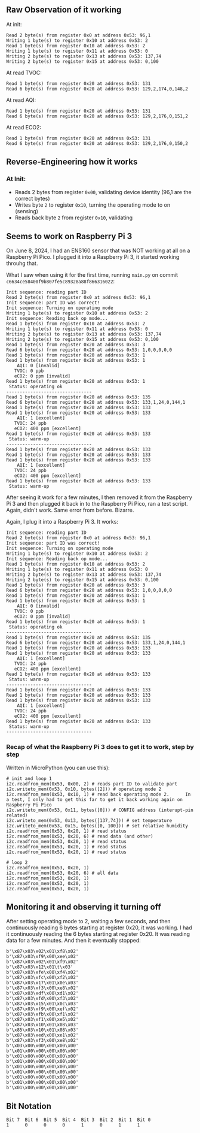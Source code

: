 
## Raw Observation of it working
At init:
```
Read 2 byte(s) from register 0x0 at address 0x53: 96,1
Writing 1 byte(s) to register 0x10 at address 0x53: 2
Read 1 byte(s) from register 0x10 at address 0x53: 2
Writing 1 byte(s) to register 0x11 at address 0x53: 0
Writing 2 byte(s) to register 0x13 at address 0x53: 137,74
Writing 2 byte(s) to register 0x15 at address 0x53: 0,100
```

At read TVOC:
```
Read 1 byte(s) from register 0x20 at address 0x53: 131
Read 6 byte(s) from register 0x20 at address 0x53: 129,2,174,0,148,2
```

At read AQI: 
```
Read 1 byte(s) from register 0x20 at address 0x53: 131
Read 6 byte(s) from register 0x20 at address 0x53: 129,2,176,0,151,2
```

At read ECO2:
```
Read 1 byte(s) from register 0x20 at address 0x53: 131
Read 6 byte(s) from register 0x20 at address 0x53: 129,2,176,0,150,2
```

## Reverse-Engineering how it works

### At Init:
- Reads 2 bytes from register `0x00`, validating device identity (96,1 are the correct bytes)
- Writes byte `2` to register `0x10`, turning the operating mode to on (sensing)
- Reads back byte `2` from register `0x10`, validating

## Seems to work on Raspberry Pi 3
On June 8, 2024, I had an ENS160 sensor that was NOT working at all on a Raspberry Pi Pico. I plugged it into a Raspberry Pi 3, it started working throuhg that.

What I saw when using it for the first time, running `main.py` on commit `c6634ce58400f9b807fe5c89328a88f866316022`:
```
Init sequence: reading part ID
Read 2 byte(s) from register 0x0 at address 0x53: 96,1
Init sequence: part ID was correct!
Init sequence: Turning on operating mode
Writing 1 byte(s) to register 0x10 at address 0x53: 2
Init sequence: Reading back op mode...
Read 1 byte(s) from register 0x10 at address 0x53: 2
Writing 1 byte(s) to register 0x11 at address 0x53: 0
Writing 2 byte(s) to register 0x13 at address 0x53: 137,74
Writing 2 byte(s) to register 0x15 at address 0x53: 0,100
Read 1 byte(s) from register 0x20 at address 0x53: 3
Read 6 byte(s) from register 0x20 at address 0x53: 1,0,0,0,0,0
Read 1 byte(s) from register 0x20 at address 0x53: 1
Read 1 byte(s) from register 0x20 at address 0x53: 1
    AQI: 0 [invalid]
   TVOC: 0 ppb
   eCO2: 0 ppm [invalid]
Read 1 byte(s) from register 0x20 at address 0x53: 1
 Status: operating ok
--------------------------------
Read 1 byte(s) from register 0x20 at address 0x53: 135
Read 6 byte(s) from register 0x20 at address 0x53: 133,1,24,0,144,1
Read 1 byte(s) from register 0x20 at address 0x53: 133
Read 1 byte(s) from register 0x20 at address 0x53: 133
    AQI: 1 [excellent]
   TVOC: 24 ppb
   eCO2: 400 ppm [excellent]
Read 1 byte(s) from register 0x20 at address 0x53: 133
 Status: warm-up
--------------------------------
Read 1 byte(s) from register 0x20 at address 0x53: 133
Read 1 byte(s) from register 0x20 at address 0x53: 133
Read 1 byte(s) from register 0x20 at address 0x53: 133
    AQI: 1 [excellent]
   TVOC: 24 ppb
   eCO2: 400 ppm [excellent]
Read 1 byte(s) from register 0x20 at address 0x53: 133
 Status: warm-up
```

After seeing it work for a few minutes, I then removed it from the Raspberry Pi 3 and then plugged it back in to the Raspberry Pi Pico, ran a test script. Again, didn't work. Same error from before. Bizarre.

Again, I plug it into a Raspberry Pi 3. It works: 

```
Init sequence: reading part ID
Read 2 byte(s) from register 0x0 at address 0x53: 96,1
Init sequence: part ID was correct!
Init sequence: Turning on operating mode
Writing 1 byte(s) to register 0x10 at address 0x53: 2
Init sequence: Reading back op mode...
Read 1 byte(s) from register 0x10 at address 0x53: 2
Writing 1 byte(s) to register 0x11 at address 0x53: 0
Writing 2 byte(s) to register 0x13 at address 0x53: 137,74
Writing 2 byte(s) to register 0x15 at address 0x53: 0,100
Read 1 byte(s) from register 0x20 at address 0x53: 3
Read 6 byte(s) from register 0x20 at address 0x53: 1,0,0,0,0,0
Read 1 byte(s) from register 0x20 at address 0x53: 1
Read 1 byte(s) from register 0x20 at address 0x53: 1
    AQI: 0 [invalid]
   TVOC: 0 ppb
   eCO2: 0 ppm [invalid]
Read 1 byte(s) from register 0x20 at address 0x53: 1
 Status: operating ok
--------------------------------
Read 1 byte(s) from register 0x20 at address 0x53: 135
Read 6 byte(s) from register 0x20 at address 0x53: 133,1,24,0,144,1
Read 1 byte(s) from register 0x20 at address 0x53: 133
Read 1 byte(s) from register 0x20 at address 0x53: 133
    AQI: 1 [excellent]
   TVOC: 24 ppb
   eCO2: 400 ppm [excellent]
Read 1 byte(s) from register 0x20 at address 0x53: 133
 Status: warm-up
--------------------------------
Read 1 byte(s) from register 0x20 at address 0x53: 133
Read 1 byte(s) from register 0x20 at address 0x53: 133
Read 1 byte(s) from register 0x20 at address 0x53: 133
    AQI: 1 [excellent]
   TVOC: 24 ppb
   eCO2: 400 ppm [excellent]
Read 1 byte(s) from register 0x20 at address 0x53: 133
 Status: warm-up
--------------------------------
```

### Recap of what the Raspberry Pi 3 does to get it to work, step by step
Written in MicroPython (you can use this):

```
# init and loop 1
i2c.readfrom_mem(0x53, 0x00, 2) # reads part ID to validate part
i2c.writeto_mem(0x53, 0x10, bytes([2])) # operating mode 2
i2c.readfrom_mem(0x53, 0x10, 1) # read back operating mode 2.      In a test, I only had to get this far to get it back working again on Raspberry Pi Pico
i2c.writeto_mem(0x53, 0x11, bytes([0])) # CONFIG address (interupt-pin related)
i2c.writeto_mem(0x53, 0x13, bytes([137,74])) # set temperature
i2c.writeto_mem(0x53, 0x15, bytes([0, 100])) # set relative humidity 
i2c.readfrom_mem(0x53, 0x20, 1) # read status
i2c.readfrom_mem(0x53, 0x20, 6) # read data (and other)
i2c.readfrom_mem(0x53, 0x20, 1) # read status
i2c.readfrom_mem(0x53, 0x20, 1) # read status
i2c.readfrom_mem(0x53, 0x20, 1) # read status

# loop 2
i2c.readfrom_mem(0x53, 0x20, 1)
i2c.readfrom_mem(0x53, 0x20, 6) # all data
i2c.readfrom_mem(0x53, 0x20, 1)
i2c.readfrom_mem(0x53, 0x20, 1)
i2c.readfrom_mem(0x53, 0x20, 1)
```

## Monitoring it and observing it turning off
After setting operating mode to 2, waiting a few seconds, and then continuously reading 6 bytes starting at register 0x20, it was working. I had it continuously reading the 6 bytes starting at register 0x20. It was reading data for a few minutes. And then it eventually stopped:

```
b'\x87\x03\x02\x01\xf8\x02'
b'\x87\x03\xf9\x00\xee\x02'
b'\x87\x03\x02\x01\xf9\x02'
b'\x87\x03\x12\x01\t\x03'
b'\x87\x03\xfe\x00\xf4\x02'
b'\x87\x03\xfc\x00\xf2\x02'
b'\x87\x03\x17\x01\x0e\x03'
b'\x87\x03\xf3\x00\xe8\x02'
b'\x87\x03\xdf\x00\xd1\x02'
b'\x87\x03\xfd\x00\xf3\x02'
b'\x87\x03\x15\x01\x0c\x03'
b'\x87\x03\xf9\x00\xef\x02'
b'\x87\x03\xfb\x00\xf1\x02'
b'\x87\x03\xf1\x00\xe5\x02'
b'\x87\x03\x10\x01\x08\x03'
b'\x85\x03\x10\x01\x08\x03'
b'\x87\x03\xed\x00\xe1\x02'
b'\x87\x03\xf3\x00\xe8\x02'
b'\x03\x00\x00\x00\x00\x00'
b'\x01\x00\x00\x00\x00\x00'
b'\x01\x00\x00\x00\x00\x00'
b'\x01\x00\x00\x00\x00\x00'
b'\x01\x00\x00\x00\x00\x00'
b'\x01\x00\x00\x00\x00\x00'
b'\x01\x00\x00\x00\x00\x00'
b'\x01\x00\x00\x00\x00\x00'
b'\x01\x00\x00\x00\x00\x00'
```



## Bit Notation
```
Bit 7  Bit 6  Bit 5  Bit 4  Bit 3  Bit 2  Bit 1  Bit 0
1      0      0      0      1      0      1      1
```